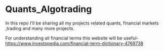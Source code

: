 # Quants_Algotrading
In this repo I'll be sharing all my projects related quants, financial markets ,trading and many more projects.

For understanding all financial terms this website will be useful-https://www.investopedia.com/financial-term-dictionary-4769738
